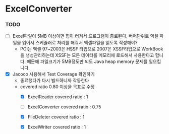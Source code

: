 # ExcelConverter

### TODO
 - [ ] Excel파일이 5MB 이상이면 힙이 터져서 프로그램이 종료된다. 버퍼단위로 엑셀 파일을 읽어서 스케쥴러로 처리를 해줘서 엑셀파일을 읽도록 작성해야?
   - POI는 엑셀 97~2003은 HSSF 타입으로 2007은 XSSF타입으로 WorkBook 을 생성관리하는데 XSSF는 모든 데이터를 메모리에 로드해서 사용한다고 합니다. 때문에 파일크기가 5MB정도만 되도 Java heap memory 문제를 일으킵니다.
 - [x] Jacoco 사용해서 Test Coverage 확인하기
   - 종료했다가 다시 빌드하니까 작동한다
   - covered ratio 0.80 이상을 목표로 수정
     - [x] ExcelReader covered ratio : 1
     - [ ] ExcelConverter covered ratio : 0.75
     - [x] FileDeleter covered ratio : 1
     - [x] ExcelWriter covered ratio : 1

